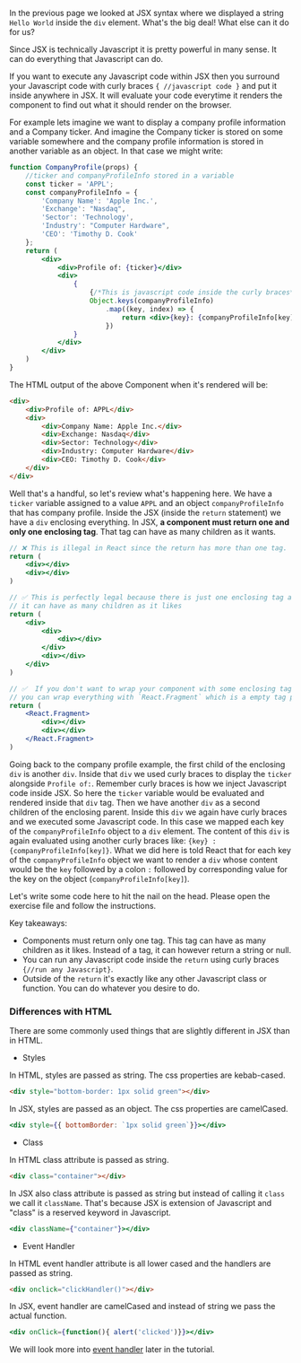 In the previous page we looked at JSX syntax where we displayed a string `Hello World` inside the `div` element. What's the big deal! What else can it do for us?

Since JSX is technically Javascript it is pretty powerful in many sense. It can do everything that Javascript can do.

If you want to execute any Javascript code within JSX then you surround your Javascript code with curly braces `{ //javascript code }` and put it inside anywhere in JSX. It will evaluate your code everytime it renders the component to find out what it should render on the browser.

For example lets imagine we want to display a company profile information and a Company ticker. And imagine the Company ticker is stored on some variable somewhere and the company profile information is stored in another variable as an object. In that case we might write:

```jsx
function CompanyProfile(props) {
    //ticker and companyProfileInfo stored in a variable
    const ticker = 'APPL';
    const companyProfileInfo = {
        'Company Name': 'Apple Inc.',
        'Exchange': "Nasdaq",
        'Sector': 'Technology',
        'Industry': "Computer Hardware",
        'CEO': 'Timothy D. Cook'
    };
    return (
        <div>
            <div>Profile of: {ticker}</div>
            <div>
                {
                    {/*This is javascript code inside the curly braces*/}
                    Object.keys(companyProfileInfo)
                        .map((key, index) => {
                            return <div>{key}: {companyProfileInfo[key]}</div>
                        })
                }
            </div>
        </div>
    )
}
```

The HTML output of the above Component when it's rendered will be:

```html
<div>
    <div>Profile of: APPL</div>
    <div>
        <div>Company Name: Apple Inc.</div>
        <div>Exchange: Nasdaq</div>
        <div>Sector: Technology</div>
        <div>Industry: Computer Hardware</div>
        <div>CEO: Timothy D. Cook</div>
    </div>
</div>
```

Well that's a handful, so let's review what's happening here. We have a `ticker` variable assigned to a value `APPL` and an object `companyProfileInfo` that has company profile. Inside the JSX (inside the `return` statement) we have a `div` enclosing everything. In JSX, **a component must return one and only one enclosing tag**. That tag can have as many children as it wants.
```jsx
// ❌ This is illegal in React since the return has more than one tag.
return ( 
    <div></div>
    <div></div>
)

// ✅ This is perfectly legal because there is just one enclosing tag and
// it can have as many children as it likes
return (
    <div>
        <div>
            <div></div>
        </div>
        <div></div>
    </div>
)

// ✅  If you don't want to wrap your component with some enclosing tag like `div`
// you can wrap everything with `React.Fragment` which is a empty tag provided by React
return (
    <React.Fragment>
        <div></div>
        <div></div>
    </React.Fragment>
)
```

Going back to the company profile example, the first child of the enclosing `div` is another `div`. Inside that `div` we used curly braces to display the `ticker` alongside `Profile of:`. Remember curly braces is how we inject Javascript code inside JSX. So here the `ticker` variable would be evaluated and rendered inside that `div` tag. Then we have another `div` as a second children of the enclosing parent. Inside this `div` we again have curly braces and we executed some Javascript code. In this case we mapped each key of the `companyProfileInfo` object to a `div` element. The content of this `div` is again evaluated using another curly braces like: `{key} : {companyProfileInfo[key]}`. What we did here is told React that for each key of the `companyProfileInfo` object we want to render a `div` whose content would be the `key` followed by a colon `:` followed by corresponding value for the key on the object (`companyProfileInfo[key]`).

Let's write some code here to hit the nail on the head. Please open the exercise file and follow the instructions.

<!--exercise-->

Key takeaways:
- Components must return only one tag. This tag can have as many children as it likes. Instead of a tag, it can however return a string or null.
- You can run any Javascript code inside the `return` using curly braces `{//run any Javascript}`.
- Outside of the `return` it's exactly like any other Javascript class or function. You can do whatever you desire to do.

### Differences with HTML

There are some commonly used things that are slightly different in JSX than in HTML.

- Styles

In HTML, styles are passed as string. The css properties are kebab-cased.

```html
<div style="bottom-border: 1px solid green"></div>
```

In JSX, styles are passed as an object. The css properties are camelCased.

```jsx 
<div style={{ bottomBorder: `1px solid green`}}></div>
```

- Class

In HTML class attribute is passed as string.

```html
<div class="container"></div>
```

In JSX also class attribute is passed as string but instead of calling it `class` we call it `className`. That's because JSX is extension of Javascript and "class" is a reserved keyword in Javascript.

```jsx 
<div className={"container"}></div>
```
- Event Handler

In HTML event handler attribute is all lower cased and the handlers are passed as string.

```html
<div onclick="clickHandler()"></div>
```

In JSX, event handler are camelCased and instead of string we pass the actual function.

```jsx
<div onClick={function(){ alert('clicked')}}></div>
```

We will look more into [event handler](/tutorial/handling-events) later in the tutorial.